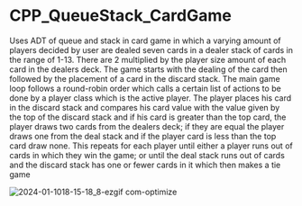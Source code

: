 # CPP_QueueStack_CardGame

Uses ADT of queue and stack in card game in which a varying amount of players 
decided by user are dealed seven cards in a dealer stack of cards in the range of 1-13.
There are 2 multiplied by the player size amount of each card in the dealers deck.
The game starts with the dealing of the card then followed by the placement of a card in the
discard stack.
The main game loop follows a round-robin order which calls a certain list of actions to be
done by a player class which is the active player. The player places his card in the discard stack and
compares his card value with the value given by the top of the discard stack and if his card is 
greater than the top card, the player draws two cards from the dealers deck; if they are equal 
the player draws one from the deal stack and if the player card is less than the top card
draw none. This repeats for each player until either a player runs out of cards in which they win the
game; or until the deal stack runs out of cards and the discard stack has one or fewer cards in it
which then makes a tie game

![2024-01-1018-15-18_8-ezgif com-optimize](https://github.com/Kingerthanu/CPP_QueueStack_CardGame/assets/76754592/7e4d8f4a-ed06-4059-b40b-447b3f829fda)
